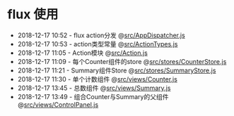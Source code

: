 # flux 使用
* 2018-12-17 10:52 - flux action分发 @[src/AppDispatcher.js](#)
* 2018-12-17 10:53 - action类型常量 @[src/ActionTypes.js](#)
* 2018-12-17 11:05 - Action模块 @[src/Action.js](#)
* 2018-12-17 11:09 - 每个Counter组件的store @[src/stores/CounterStore.js](#)
* 2018-12-17 11:21 - Summary组件Store @[src/stores/SummaryStore.js](#)
* 2018-12-17 11:30 - 单个计数组件 @[src/views/Counter.js](#)
* 2018-12-17 13:45 - 总数组件 @[src/views/Summary.js](#)
* 2018-12-17 13:49 - 组合Counter与Summary的父组件 @[src/views/ControlPanel.js](#)